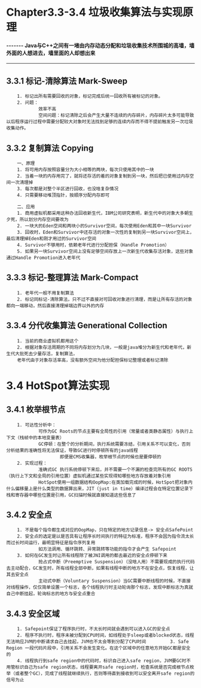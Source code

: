 # Chapter3.3-3.4 垃圾收集算法与实现原理  
#### ------- Java与C++之间有一堵由内存动态分配和垃圾收集技术所围城的高墙，墙外面的人想进去，墙里面的人却想出来

----

## 3.3.1 标记-清除算法 Mark-Sweep  

        1. 标记出所有需要回收的对象，标记完成后统一回收所有被标记的对象。  
        2. 问题：  
                效率不高  
                空间问题：标记清除之后会产生大量不连续的内存碎片，内存碎片太多可能导致以后程序运行过程中需要分配较大对象时无法找到足够的连续内存而不得不提前触发另一次垃圾收集动作。  
                
## 3.3.2 复制算法 Copying  
        
        一、原理  
        1. 将可用内存按照容量分为大小相等的两块，每次只使用其中的一块  
        2. 当着一块的内存用完了，就将还存活的着的对象复制到另一块，然后把已使用过内存空间一次清理掉  
        3. 每次都是对整个半区进行回收，也没啥复杂情况  
        4. 只需要移动堆顶指针，按顺序分配内存即可
        
        二、应用  
        1. 商用虚拟机都采用这种办法回收新生代，IBM公司研究表明，新生代中的对象大多朝生夕死，所以划分内存空间要改为  
        2. 一块大的Eden空间和两块小的Survivor空间，每次使用Eden和其中一块Survivor  
        3. 回收时，Eden和Survivor中还存活的对象一次性的复制到另一块Survivor空间上，最后清理掉Eden和刚才用过的Survivor空间  
        4. Survivor不够用时，依赖老年代进行分配担保（Handle Promotion）  
        5. 如果另一块Survivor空间上没有足够空间存放上一次新生代收集存活对象，这些对象通过Handle Promotion进入老年代
        
        
## 3.3.3 标记-整理算法 Mark-Compact  

        1. 老年代一般不用复制算法  
        2. 标记同标记-清除算法，只不过不直接对可回收对象进行清理，而是让所有存活的对象都向一端移动，然后直接清理掉端边界以外的内存  
        
## 3.3.4 分代收集算法 Generational Collection  
        
        1. 当前的商业虚拟机都用这个  
        2. 根据对象存活周期的不同将内存划分为几块，一般是java堆分为新生代和老年代，新生代大批死去少量存活，复制算法，  
        老年代由于对象存活率高，没有额外空间为他分配担保标记整理或者标记清除  
        
# 3.4 HotSpot算法实现

## 3.4.1 枚举根节点 

        1. 可达性分析中：  
                可作为GC Roots的节点主要有全局性的引用（常量或者类静态属性）与执行上下文（栈帧中的本地变量表）  
                GC停顿：在整个的分析期间，执行系统需要冻结，引用关系不可以变化，否则分析结果的准确性将无法保证，导致GC进行时停顿所有的java线程  
                        即便是CMS收集器，枚举根节点的时候也是要停顿的  
        2. 实现过程：  
                准确式GC 执行系统停顿下来后，并不需要一个不漏的检查完所有的GC ROOTS（执行上下文和全局的引用位置）虚拟机通过某些实现得知哪些地方存放着对象引用  
                HotSpot使用一组数据结构OopMap:在类加载完成的时候，HotSpot把对象内什么偏移量上是什么类型的数据算出来，JIT（just in time）编译过程会在特定位置记录下栈和寄存器中哪些位置是引用，GC扫描时候就直接知道这些信息了  
                
               
 ## 3.4.2 安全点  
 
        1. 不是每个指令都生成对应的OopMap，只在特定的地方记录信息-> 安全点SafePoint  
        2. 安全点的选定是以是否具有让程序长时间执行的特征为标准，程序不会因为指令流太长而过长时间运行，最明显特征是指令序列复用  
                如方法调用、循环跳转、异常跳转等功能的指令才会产生 Safepoint  
        3. 如何在GC发生时让所有线程除了被JNI调用的都去最近的安全点停顿下来  
                抢占式中断（Preemptive Suspension）（没啥人用）不需要现成的执行代码去主动配合，GC发生时，所有线程全部中断，如果有线程中断的地方不在安全点，恢复线程，让其去安全点  
                主动式中断（Voluntary Suspension）当GC需要中断线程的时候，不直接对线程操作，仅仅简单设置一个标志，各个线程执行时主动轮询那个标志，发现中断标志为真就自己中断挂起，轮询标志的地方与安全点重合  
       
 ## 3.4.3 安全区域  

        1. Safepoint保证了程序执行时，不太长时间就会遇到可以进入GC的安全点  
        2. 程序不执行时，程序未被分配到CPU时间，如线程处于sleep或者blocked状态，线程无法响应JVM的中断请求自己去挂起，JVM也不太会等到分配了CPU时间         3. Safe Region 一段代码片段中，引用关系不会发生变化。在这个区域中的任意地方开始GC都是安全的  
        4. 线程执行到safe region中的代码时，标识自己进入safe region，JVM要GC时不用管标识自己为safe region状态，线程要离开safe region时，检查系统是否完成根节点枚举（或者整个GC），完成了线程就继续执行，否则等待直到接收到可以安全离开safe region的信号为止
    
                
                
              
   
                
        
        
        
       
        
        
             
